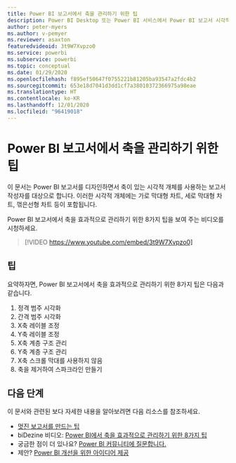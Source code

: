 ```yaml
---
title: Power BI 보고서에서 축을 관리하기 위한 팁
description: Power BI Desktop 또는 Power BI 서비스에서 Power BI 보고서 시각적 개체의 축을 효과적으로 관리하기 위한 8가지 팁입니다.
author: peter-myers
ms.author: v-pemyer
ms.reviewer: asaxton
featuredvideoid: 3t9W7Xvpzo0
ms.service: powerbi
ms.subservice: powerbi
ms.topic: conceptual
ms.date: 01/29/2020
ms.openlocfilehash: f895ef50647f0755221b81205ba93547a2fdc4b2
ms.sourcegitcommit: 653e18d7041d3dd1cf7a38010372366975a98eae
ms.translationtype: HT
ms.contentlocale: ko-KR
ms.lasthandoff: 12/01/2020
ms.locfileid: "96419018"
---
```

# <a name="tips-to-manage-axes-in-power-bi-reports"></a>Power BI 보고서에서 축을 관리하기 위한 팁

이 문서는 Power BI 보고서를 디자인하면서 축이 있는 시각적 개체를 사용하는 보고서 작성자를 대상으로 합니다. 이러한 시각적 개체에는 가로 막대형 차트, 세로 막대형 차트, 꺾은선형 차트 등이 포함됩니다.

Power BI 보고서에서 축을 효과적으로 관리하기 위한 8가지 팁을 보여 주는 비디오를 시청하세요.

> [!VIDEO https://www.youtube.com/embed/3t9W7Xvpzo0]

## <a name="tips"></a>팁

요약하자면, Power BI 보고서에서 축을 효과적으로 관리하기 위한 8가지 팁은 다음과 같습니다.

1. 정격 범주 시각화
1. 간격 범주 시각화
1. X축 레이블 조정
1. Y축 레이블 조정
1. X축 계층 구조 관리
1. Y축 계층 구조 관리
1. X축 스크롤 막대를 사용하지 않음
1. 축을 제거하여 스파크라인 만들기

## <a name="next-steps"></a>다음 단계

이 문서와 관련된 보다 자세한 내용을 알아보려면 다음 리소스를 참조하세요.

- [멋진 보고서를 만드는 팁](../create-reports/desktop-tips-and-tricks-for-creating-reports.md)
- biDezine 비디오: [Power BI에서 축을 효과적으로 관리하기 위한 8가지 팁](https://www.youtube.com/watch?v=3t9W7Xvpzo0)
- 궁금한 점이 더 있나요? [Power BI 커뮤니티에 질문합니다.](https://community.powerbi.com/)
- 제안? [Power BI 개선을 위한 아이디어 제공](https://ideas.powerbi.com)

